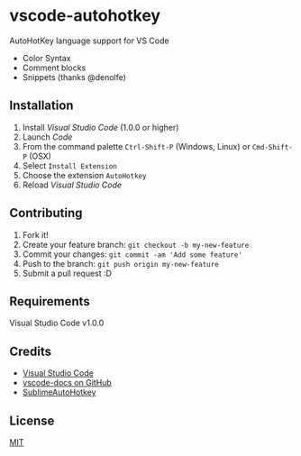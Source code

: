 # vscode-autohotkey

AutoHotKey language support for VS Code
* Color Syntax
* Comment blocks
* Snippets (thanks @denolfe)

## Installation

1. Install *Visual Studio Code* (1.0.0 or higher)
2. Launch *Code*
3. From the command palette `Ctrl-Shift-P` (Windows, Linux) or `Cmd-Shift-P` (OSX)
4. Select `Install Extension`
5. Choose the extension `AutoHotkey`
6. Reload *Visual Studio Code*

## Contributing

1. Fork it!
2. Create your feature branch: `git checkout -b my-new-feature`
3. Commit your changes: `git commit -am 'Add some feature'`
4. Push to the branch: `git push origin my-new-feature`
5. Submit a pull request :D

## Requirements

Visual Studio Code v1.0.0

## Credits

* [Visual Studio Code](https://code.visualstudio.com/)
* [vscode-docs on GitHub](https://github.com/Microsoft/vscode-docs)
* [SublimeAutoHotkey](https://github.com/ahkscript/SublimeAutoHotkey)

## License

[MIT](https://github.com/stef-levesque/vscode-autohotkey/blob/master/LICENSE.md)